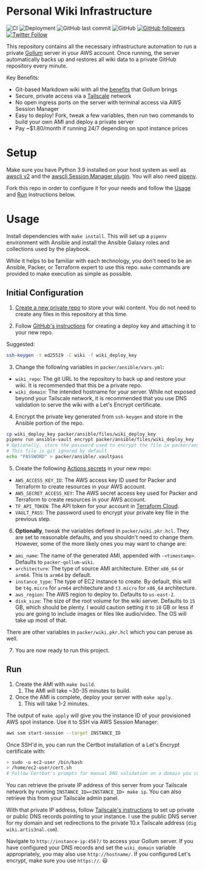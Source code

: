# Personal Wiki Infrastructure

![CI](https://github.com/artis3n/personal-wiki-infra/workflows/CI/badge.svg)
![Deployment](https://github.com/artis3n/personal-wiki-infra/workflows/Apply/badge.svg)
![GitHub last commit](https://img.shields.io/github/last-commit/artis3n/personal-wiki-infra)
![GitHub](https://img.shields.io/github/license/artis3n/personal-wiki-infra)
[![GitHub followers](https://img.shields.io/github/followers/artis3n?style=social)](https://github.com/artis3n/)
[![Twitter Follow](https://img.shields.io/twitter/follow/artis3n?style=social)](https://twitter.com/Artis3n)

This repository contains all the necessary infrastructure automation to run a private [Gollum][] server in your AWS account.
Once running, the server automatically backs up and restores all wiki data to a private GitHub repository every minute.

Key Benefits:
- Git-based Markdown wiki with all the [benefits][gollum benefits] that Gollum brings
- Secure, private access via a [Tailscale][] network
- No open ingress ports on the server with terminal access via AWS Session Manager
- Easy to deploy! Fork, tweak a few variables, then run two commands to build your own AMI and deploy a private server
- Pay ~$1.80/month if running 24/7 depending on spot instance prices

# Setup

Make sure you have Python 3.9 installed on your host system as well as [awscli v2][] and the [awscli Session Manager plugin][]. You will also need [pipenv][].

Fork this repo in order to configure it for your needs and follow the [Usage](#usage) and [Run](#run) instructions below.

# Usage

Install dependencies with `make install`.
This will set up a `pipenv` environment with Ansible and install the Ansible Galaxy roles and collections used by the playbook.

While it helps to be familiar with each technology, you don't need to be an Ansible, Packer, or Terraform expert to use this repo.
`make` commands are provided to make execution as simple as possible.

## Initial Configuration

1. [Create a new private repo][new repo] to store your wiki content. You do not need to create any files in this repository at this time.

2. Follow [GitHub's instructions][deploy key instructions] for creating a deploy key and attaching it to your new repo.

Suggested:

```bash
ssh-keygen -t ed25519 -C wiki -f wiki_deploy_key
```

3. Change the following variables in `packer/ansible/vars.yml`:

- `wiki_repo`: The git URL to the repository to back up and restore your wiki. It is recommended that this be a private repo.
- `wiki_domain`: The intended hostname for your server. While not exposed beyond your Tailscale network, it is recommended that you use DNS validation to serve the wiki with a Let's Encrypt certificate.

4. Encrypt the private key generated from `ssh-keygen` and store in the Ansible portion of the repo.

```bash
cp wiki_deploy_key packer/ansible/files/wiki_deploy_key
pipenv run ansible-vault encrypt packer/ansible/files/wiki_deploy_key
# Optionally, store the password used to encrypt the file in packer/ansible/.vaultpass
# This file is git ignored by default
echo "PASSWORD" > packer/ansible/.vaultpass
```

5. Create the following [Actions secrets][github secrets] in your new repo:

- `AWS_ACCESS_KEY_ID`: The AWS access key ID used for Packer and Terraform to create resources in your AWS account.
- `AWS_SECRET_ACCESS_KEY`: The AWS secret access key used for Packer and Terraform to create resources in your AWS account.
- `TF_API_TOKEN`: The API token for your account in [Terraform Cloud][].
- `VAULT_PASS`: The password used to encrypt your private key file in the previous step.

6. **Optionally**, tweak the variables defined in `packer/wiki.pkr.hcl`. They are set to reasonable defaults, and you shouldn't need to change them. However, some of the more likely ones you may want to change are:

- `ami_name`: The name of the generated AMI, appended with `-<timestamp>`. Defaults to `packer-gollum-wiki`.
- `architecture`: The type of source AMI architecture. Either `x86_64` or `arm64`. This is `arm64` by default.
- `instance_type`: The type of EC2 instance to create. By default, this will be `t4g.micro` for `arm64` architecture and `t3.micro` for `x86_64` architecture.
- `aws_region`: The AWS region to deploy to. Defaults to `us-east-2`.
- `disk_size`: The size of the root volume for the wiki server. Defaults to `15` GB, which should be plenty. I would caution setting it to `10` GB or less if you are going to include images or files like audio/video. The OS will take up most of that.

There are other variables in `packer/wiki.pkr.hcl` which you can peruse as well.

7. You are now ready to run this project.

## Run

1. Create the AMI with `make build`.
    1. The AMI will take ~30-35 minutes to build.
2. Once the AMI is complete, deploy your server with `make apply`.
    1. This will take 1-2 minutes.
    
The output of `make apply` will give you the instance ID of your provisioned AWS spot instance. Use it to SSH via AWS Session Manager:

```bash
aws ssm start-session --target INSTANCE_ID
```

Once SSH'd in, you can run the Certbot installation of a Let's Encrypt certificate with:

```bash
> sudo -u ec2-user /bin/bash
> /home/ec2-user/cert.sh
# Follow Certbot's prompts for manual DNS validation on a domain you control.
```

You can retrieve the private IP address of this server from your Tailscale network by running `INSTANCE_ID=<INSTANCE_ID> make ip`.
You can also retrieve this from your Tailscale admin panel.

With that private IP address, follow [Tailscale's instructions][tailscale dns] to set up private or public DNS records pointing to your instance.
I use the public DNS server for my domain and set redirections to the private 10.x Tailscale address (`dig wiki.artis3nal.com`).

Navigate to `http://instance-ip:4567/` to access your Gollum server.
If you have configured your DNS records and set the `wiki_domain` variable appropriately, you may also use `http://hostname/`.
If you configured Let's encrypt, make sure you use `https://`. :smiley:

[awscli session manager plugin]: https://docs.aws.amazon.com/systems-manager/latest/userguide/session-manager-working-with-install-plugin.html
[awscli v2]: https://docs.aws.amazon.com/cli/latest/userguide/install-cliv2-linux.html
[deploy key instructions]: https://docs.github.com/en/developers/overview/managing-deploy-keys#deploy-keys
[github secrets]: https://docs.github.com/en/actions/reference/encrypted-secrets
[gollum]: https://github.com/gollum/gollum
[gollum benefits]: https://github.com/gollum/gollum/wiki
[new repo]: https://github.com/new/
[pipenv]: https://pypi.org/project/pipenv/
[tailscale]: https://tailscale.com/
[tailscale dns]: https://tailscale.com/kb/1054/dns
[terraform cloud]: https://app.terraform.io/

